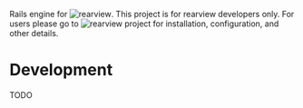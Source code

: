 Rails engine for ![rearview](http://github.com/livingsocial/rearview). This project is for rearview developers only. For users please go to ![rearview](http://github.com/livingsocial/rearview) project for installation, configuration, and other details.

# Development

TODO
